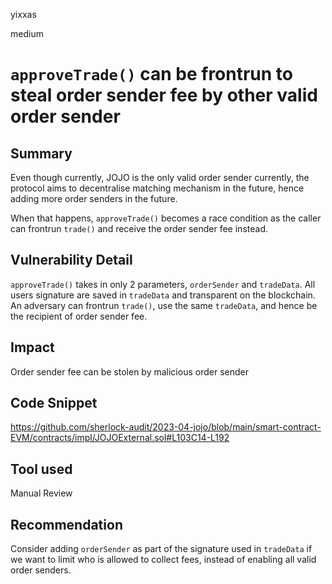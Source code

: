 yixxas

medium

# `approveTrade()` can be frontrun to steal order sender fee by other valid order sender

## Summary
Even though currently, JOJO is the only valid order sender currently, the protocol aims to decentralise matching mechanism in the future, hence adding more order senders in the future.

When that happens, `approveTrade()` becomes a race condition as the caller can frontrun `trade()` and receive the order sender fee instead.

## Vulnerability Detail
`approveTrade()` takes in only 2 parameters, `orderSender` and `tradeData`. All users signature are saved in `tradeData` and transparent on the blockchain. An adversary can frontrun `trade()`, use the same `tradeData`, and hence be the recipient of order sender fee.

## Impact
Order sender fee can be stolen by malicious order sender

## Code Snippet
https://github.com/sherlock-audit/2023-04-jojo/blob/main/smart-contract-EVM/contracts/impl/JOJOExternal.sol#L103C14-L192

## Tool used

Manual Review

## Recommendation
Consider adding `orderSender` as part of the signature used in `tradeData` if we want to limit who is allowed to collect fees, instead of enabling all valid order senders.
